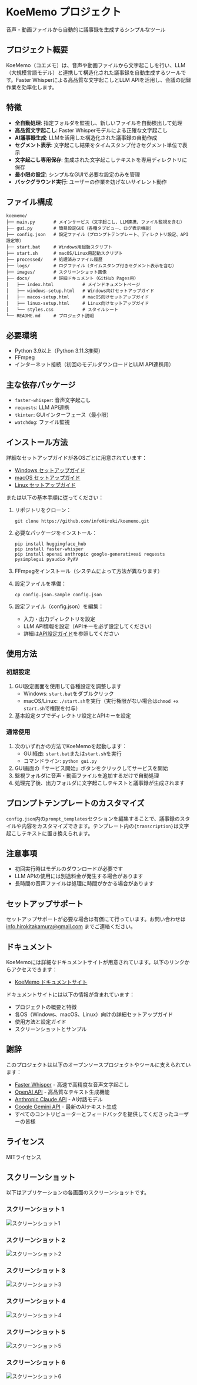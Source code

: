 # KoeMemo プロジェクト

音声・動画ファイルから自動的に議事録を生成するシンプルなツール

## プロジェクト概要

KoeMemo（コエメモ）は、音声や動画ファイルから文字起こしを行い、LLM（大規模言語モデル）と連携して構造化された議事録を自動生成するツールです。Faster Whisperによる高品質な文字起こしとLLM APIを活用し、会議の記録作業を効率化します。

## 特徴

- **全自動処理**: 指定フォルダを監視し、新しいファイルを自動検出して処理
- **高品質文字起こし**: Faster Whisperモデルによる正確な文字起こし
- **AI議事録生成**: LLMを活用した構造化された議事録の自動作成
- **セグメント表示**: 文字起こし結果をタイムスタンプ付きセグメント単位で表示
- **文字起こし専用保存**: 生成された文字起こしテキストを専用ディレクトリに保存
- **最小限の設定**: シンプルなGUIで必要な設定のみを管理
- **バックグラウンド実行**: ユーザーの作業を妨げないサイレント動作

## ファイル構成

```
koememo/
├── main.py       # メインサービス（文字起こし、LLM連携、ファイル監視を含む）
├── gui.py        # 簡易設定GUI（各種タブビュー、ログ表示機能）
├── config.json   # 設定ファイル（プロンプトテンプレート、ディレクトリ設定、API設定等）
├── start.bat     # Windows用起動スクリプト
├── start.sh      # macOS/Linux用起動スクリプト
├── processed/    # 処理済みファイル履歴
├── logs/         # ログファイル（タイムスタンプ付きセグメント表示を含む）
├── images/       # スクリーンショット画像
├── docs/         # 詳細ドキュメント（GitHub Pages用）
│   ├── index.html           # メインドキュメントページ
│   ├── windows-setup.html   # Windows向けセットアップガイド
│   ├── macos-setup.html     # macOS向けセットアップガイド
│   ├── linux-setup.html     # Linux向けセットアップガイド
│   └── styles.css           # スタイルシート
└── README.md     # プロジェクト説明
```

## 必要環境

- Python 3.9以上（Python 3.11.3推奨）
- FFmpeg
- インターネット接続（初回のモデルダウンロードとLLM API連携用）

## 主な依存パッケージ

- `faster-whisper`: 音声文字起こし
- `requests`: LLM API連携
- `tkinter`: GUIインターフェース（最小限）
- `watchdog`: ファイル監視

## インストール方法

詳細なセットアップガイドが各OSごとに用意されています：

- [Windows セットアップガイド](docs/windows-setup.html)
- [macOS セットアップガイド](docs/macos-setup.html)
- [Linux セットアップガイド](docs/linux-setup.html)

または以下の基本手順に従ってください：

1. リポジトリをクローン：
   ```
   git clone https://github.com/infoHiroki/koememo.git
   ```

2. 必要なパッケージをインストール：
   ```
   pip install huggingface_hub
   pip install faster-whisper
   pip install openai anthropic google-generativeai requests pysimplegui pyaudio PyAV
   ```

3. FFmpegをインストール（システムによって方法が異なります）

4. 設定ファイルを準備：
   ```
   cp config.json.sample config.json
   ```

5. 設定ファイル（config.json）を編集：
   - 入力・出力ディレクトリを設定
   - LLM API情報を設定（APIキーを必ず設定してください）
   - 詳細は[API設定ガイド](API_SETUP.md)を参照してください

## 使用方法

### 初期設定
1. GUI設定画面を使用して各種設定を調整します
   - Windows: `start.bat`をダブルクリック
   - macOS/Linux: `./start.sh`を実行（実行権限がない場合は`chmod +x start.sh`で権限を付与）
2. 基本設定タブでディレクトリ設定とAPIキーを設定

### 通常使用
1. 次のいずれかの方法でKoeMemoを起動します：
   - GUI経由: `start.bat`または`start.sh`を実行
   - コマンドライン: `python gui.py`
2. GUI画面の「サービス開始」ボタンをクリックしてサービスを開始
3. 監視フォルダに音声・動画ファイルを追加するだけで自動処理
4. 処理完了後、出力フォルダに文字起こしテキストと議事録が生成されます

## プロンプトテンプレートのカスタマイズ

`config.json`内の`prompt_templates`セクションを編集することで、議事録のスタイルや内容をカスタマイズできます。テンプレート内の`{transcription}`は文字起こしテキストに置き換えられます。

## 注意事項

- 初回実行時はモデルのダウンロードが必要です
- LLM APIの使用には別途料金が発生する場合があります
- 長時間の音声ファイルは処理に時間がかかる場合があります

## セットアップサポート

セットアップサポートが必要な場合は有償にて行っています。お問い合わせは [info.hirokitakamura@gmail.com](mailto:info.hirokitakamura@gmail.com) までご連絡ください。

## ドキュメント

KoeMemoには詳細なドキュメントサイトが用意されています。以下のリンクからアクセスできます：

- [KoeMemo ドキュメントサイト](https://infoHiroki.github.io/koememo/)

ドキュメントサイトには以下の情報が含まれています：
- プロジェクトの概要と特徴
- 各OS（Windows、macOS、Linux）向けの詳細セットアップガイド
- 使用方法と設定ガイド
- スクリーンショットとサンプル

## 謝辞

このプロジェクトは以下のオープンソースプロジェクトやツールに支えられています：

- [Faster Whisper](https://github.com/guillaumekln/faster-whisper) - 高速で高精度な音声文字起こし
- [OpenAI API](https://openai.com/blog/openai-api) - 高品質なテキスト生成機能
- [Anthropic Claude API](https://anthropic.com) - AI対話モデル
- [Google Gemini API](https://ai.google.dev/) - 最新のAIテキスト生成
- すべてのコントリビューターとフィードバックを提供してくださったユーザーの皆様

## ライセンス

MITライセンス

## スクリーンショット

以下はアプリケーションの各画面のスクリーンショットです。

### スクリーンショット 1
![スクリーンショット1](images/01.png)

### スクリーンショット 2
![スクリーンショット2](images/02.png)

### スクリーンショット 3
![スクリーンショット3](images/03.png)

### スクリーンショット 4
![スクリーンショット4](images/04.png)

### スクリーンショット 5
![スクリーンショット5](images/05.png)

### スクリーンショット 6
![スクリーンショット6](images/06.png)
